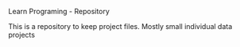 Learn Programing - Repository

This is a repository to keep project files. Mostly small individual data projects
